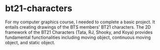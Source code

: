 # bt21-characters
For my computer graphics course, I needed to complete a basic project. It entails creating drawings of the BTS members' BT21 characters. The 2D framework of the BT21 Characters (Tata, RJ, Shooky, and Koya) provides fundamental functionalities including moving object, continuous moving object, and static object.
